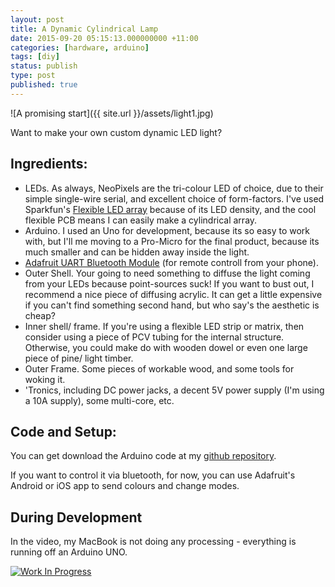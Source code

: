 ```yaml
---
layout: post
title: A Dynamic Cylindrical Lamp
date: 2015-09-20 05:15:13.000000000 +11:00
categories: [hardware, arduino]
tags: [diy]
status: publish
type: post
published: true
---
```


![A promising start]({{ site.url }}/assets/light1.jpg)

Want to make your own custom dynamic LED light?

## Ingredients:

* LEDs. As always, NeoPixels are the tri-colour LED of choice, due to their simple single-wire serial, and excellent choice of form-factors. I've used Sparkfun's [Flexible LED array](https://www.sparkfun.com/products/13304) because of its LED density, and the cool flexible PCB means I can easily make a cylindrical array.
* Arduino. I used an Uno for development, because its so easy to work with, but I'll me moving to a Pro-Micro for the final product, because its much smaller and can be hidden away inside the light.
* [Adafruit UART Bluetooth Module](http://www.adafruit.com/product/2479) (for remote controll from your phone).
* Outer Shell. Your going to need something to diffuse the light coming from your LEDs because point-sources suck! If you want to bust out, I recommend a nice piece of diffusing acrylic. It can get a little expensive if you can't find something second hand, but who say's the aesthetic is cheap?
* Inner shell/ frame. If you're using a flexible LED strip or matrix, then consider using a piece of PCV tubing for the internal structure. Otherwise, you could make do with wooden dowel or even one large piece of pine/ light timber.
* Outer Frame. Some pieces of workable wood, and some tools for woking it.
* 'Tronics, including DC power jacks, a decent 5V power supply (I'm using a 10A supply), some multi-core, etc.

## Code and Setup:

You can get download the Arduino code at my [github repository](https://github.com/xtellurian/LightAlarm).

If you want to control it via bluetooth, for now, you can use Adafruit's Android or iOS app to send colours and change modes.

## During Development

In the video, my MacBook is not doing any processing - everything is running off an Arduino UNO.

[![Work In Progress](http://img.youtube.com/vi/Mm09RHbRcS0/0.jpg)](https://youtu.be/Mm09RHbRcS0)
